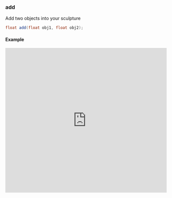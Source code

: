 ### add

Add two objects into your sculpture

```glsl 
float add(float obj1, float obj2);
```

#### Example
<iframe width="100%" height="450px" src="https://shaderpark.netlify.com/sculpture/-LM3FtAfpWixlL9VAr4G?example=true&embed=true" frameborder="0"></iframe>